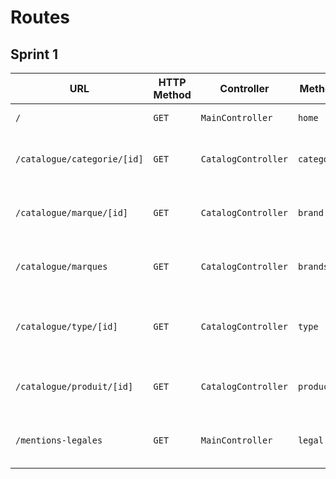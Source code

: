 # Routes

## Sprint 1

| URL                         | HTTP Method | Controller          | Method     | Title                            | Content                        | Comment                            |
| --------------------------- | ----------- | ------------------- | ---------- | -------------------------------- | ------------------------------ | ---------------------------------- |
| `/`                         | `GET`       | `MainController`    | `home`     | Dans les shoe                    | 5 categories                   | -                                  |
| `/catalogue/categorie/[id]` | `GET`       | `CatalogController` | `category` | Dans les shoe - [nom catégorie]  | les produits de la catégorie   | [id] c'est l'id de la catégorie    |
| `/catalogue/marque/[id]`    | `GET`       | `CatalogController` | `brand`    | Dans les shoe - [nom marque]     | les produits de la marque      | [id] c'est l'id de la marque       |
| `/catalogue/marques`        | `GET`       | `CatalogController` | `brands`   | Dans les shoe - Nos marques      | la liste des marques           |                                    |
| `/catalogue/type/[id]`      | `GET`       | `CatalogController` | `type`     | Dans les shoe - [nom type]       | les produits d'un certain type | [id] c'est l'id du type de produit |
| `/catalogue/produit/[id]`   | `GET`       | `CatalogController` | `product`  | Dans les shoe - [nom produit]    | la page produit                | [id] c'est l'id du produit         |
| `/mentions-legales`         | `GET`       | `MainController`    | `legal`    | Dans les shoe - Mentions légales | la page mentions légales       |                                    |
